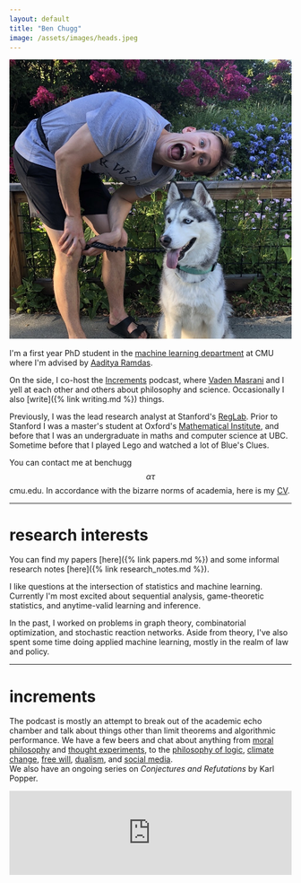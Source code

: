 ```yaml
---
layout: default
title: "Ben Chugg"
image: /assets/images/heads.jpeg
---
```


<img id='headerim' src="/assets/images/ben_max.jpeg">

I'm a first year PhD student in the [machine learning department](https://www.ml.cmu.edu/) at CMU where I'm advised by [Aaditya Ramdas](https://www.stat.cmu.edu/~aramdas/). 

On the side, I co-host the <a href="https://www.incrementspodcast.com/" ref='nofollow'>Increments</a> podcast, where <a href="https://vmasrani.github.io/">Vaden Masrani</a> and I yell at each other and others about philosophy and science. Occasionally I also [write]({% link writing.md %}) things. 

Previously, I was the lead research analyst at Stanford's [RegLab](https://reglab.stanford.edu/). Prior to Stanford I was a master's student at Oxford's [Mathematical Institute](https://www.maths.ox.ac.uk/), and before that I was an undergraduate in maths and computer science at UBC. Sometime before that I played Lego and watched a lot of Blue's Clues. 


You can contact me at benchugg $$\alpha\tau$$ cmu.edu. In accordance with the bizarre norms of academia, here is my [CV](assets/files/cv.pdf). 

--- 


# research interests

You can find my papers [here]({% link papers.md %}) and some informal research notes [here]({% link research_notes.md %}). 

I like questions at the intersection of statistics and machine learning. 
Currently I'm most excited about sequential analysis, game-theoretic statistics, and anytime-valid learning and inference.    

In the past, I worked on problems in graph theory, combinatorial optimization, and stochastic reaction networks. Aside from theory, I've also spent some time doing applied machine learning, mostly in the realm of law and policy. 

---

# increments
The podcast is mostly an attempt to break out of the academic echo chamber and talk about things other than limit theorems and algorithmic performance. We have a few beers and chat about anything from <a href="https://www.incrementspodcast.com/26" rel='nofollow'>moral philosophy</a>  and <a href="https://www.incrementspodcast.com/22" rel='nofollow'>thought experiments</a>, to the <a href="https://www.incrementspodcast.com/28" rel='nofollow'>philosophy of logic</a>, <a href="https://www.incrementspodcast.com/32" rel='nofollow'>climate change</a>, <a href="https://www.incrementspodcast.com/23" rel='nofollow'>free will</a>, <a href="https://www.incrementspodcast.com/24" rel='nofollow'>dualism</a>, and <a href="https://www.incrementspodcast.com/15" rel='nofollow'>social media</a>.  
We also have an ongoing series on <em>Conjectures and Refutations</em> by Karl Popper.


<iframe src="https://player.fireside.fm/v2/AlCT9XAu/latest?theme=light"
width="100%" frameborder="0" scrolling="no"></iframe>  
